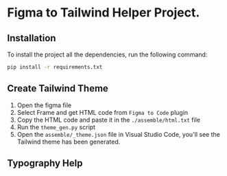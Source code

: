 # Figma to Tailwind Helper Project.

## Installation

To install the project all the dependencies, run the following command:

```bash
pip install -r requirements.txt
```

## Create Tailwind Theme

1. Open the figma file
2. Select Frame and get HTML code from `Figma to Code` plugin
3. Copy the HTML code and paste it in the `./assemble/html.txt` file
4. Run the `theme_gen.py` script
5. Open the `assemble/_theme.json` file in Visual Studio Code, you'll see the Tailwind theme has been generated.

## Typography Help
